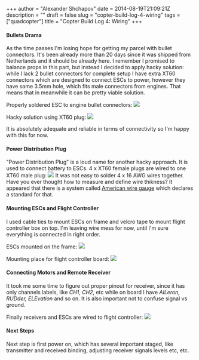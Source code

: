 +++
author = "Alexander Shchapov"
date = 2014-08-19T21:09:21Z
description = ""
draft = false
slug = "copter-build-log-4-wiring"
tags = ["quadcopter"]
title = "Copter Build Log 4: Wiring"
+++

#### Bullets Drama

As the time passes I'm losing hope for getting my parcel with bullet connectors. It's been already more than 20 days since it was shipped from Netherlands and it should be already here. I remember I promised to balance props in this part, but instead I decided to apply hacky solution: while I lack 2 bullet connectors for complete setup I have extra XT60 connectors which are designed to connect ESCs to power, however they have same 3.5mm hole, which fits male connectors from engines. That means that in meanwhile it can be pretty viable solution.

Properly soldered ESC to engine bullet connectors:
![](/img/2014/Aug/2014-08-12-22-15-58.jpg)

Hacky solution using XT60 plug:
![](/img/2014/Aug/2014-08-19-19-12-38.jpg)

It is absolutely adequate and reliable in terms of connectivity so I'm happy with this for now.

#### Power Distribution Plug

"Power Distribution Plug" is a loud name for another hacky approach. It is used to connect battery to ESCs. 4 x XT60 female plugs are wired to one XT60 male plug:
![](/img/2014/Aug/2014-08-19-20-12-58.jpg)
It was not easy to solder 4 x 16 AWG wires together. Have you ever thought how to measure and define wire thikness? It appeared that there is a system called [American wire gauge](http://en.wikipedia.org/wiki/American_wire_gauge) which declares a standard for that.

#### Mounting ESCs and Flight Controller

I used cable ties to mount ESCs on frame and velcro tape to mount flight controller box on top. I'm leaving wire mess for now, until I'm sure everything is connected in right order.

ESCs mounted on the frame:
![](/img/2014/Aug/2014-08-19-20-50-44.jpg)

Mounting place for flight controller board:
![](/img/2014/Aug/2014-08-19-21-09-31.jpg)

#### Connecting Motors and Remote Receiver

It took me some time to figure out proper pinout for receiver, since it has only channels labels, like _CH1, CH2_, etc while on board I have _AILeron, RUDder, ELEvation_ and so on. It is also important not to confuse signal vs ground.

Finally receivers and ESCs are wired to flight controller:
![](/img/2014/Aug/2014-08-19-21-27-49.jpg)

#### Next Steps

Next step is first power on, which has several important staged, like transmitter and received binding, adjusting receiver signals levels etc, etc.
